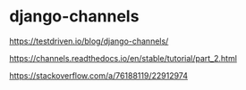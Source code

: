 # django-channels

https://testdriven.io/blog/django-channels/

https://channels.readthedocs.io/en/stable/tutorial/part_2.html


https://stackoverflow.com/a/76188119/22912974